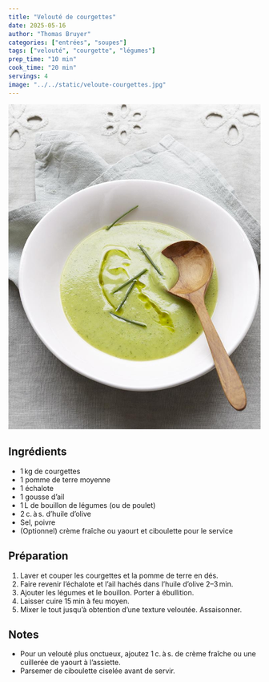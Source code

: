 ```yaml
---
title: "Velouté de courgettes"
date: 2025-05-16
author: "Thomas Bruyer"
categories: ["entrées", "soupes"]
tags: ["velouté", "courgette", "légumes"]
prep_time: "10 min"
cook_time: "20 min"
servings: 4
image: "../../static/veloute-courgettes.jpg"
---
```


![Velouté de courgettes](../static/veloute-courgettes.jpg)

## Ingrédients

- 1 kg de courgettes  
- 1 pomme de terre moyenne  
- 1 échalote  
- 1 gousse d’ail  
- 1 L de bouillon de légumes (ou de poulet)  
- 2 c. à s. d’huile d’olive  
- Sel, poivre  
- (Optionnel) crème fraîche ou yaourt et ciboulette pour le service  

## Préparation

1. Laver et couper les courgettes et la pomme de terre en dés.  
2. Faire revenir l’échalote et l’ail hachés dans l’huile d’olive 2–3 min.  
3. Ajouter les légumes et le bouillon. Porter à ébullition.  
4. Laisser cuire 15 min à feu moyen.  
5. Mixer le tout jusqu’à obtention d’une texture veloutée. Assaisonner.  

## Notes

- Pour un velouté plus onctueux, ajoutez 1 c. à s. de crème fraîche ou une cuillerée de yaourt à l’assiette.  
- Parsemer de ciboulette ciselée avant de servir.  